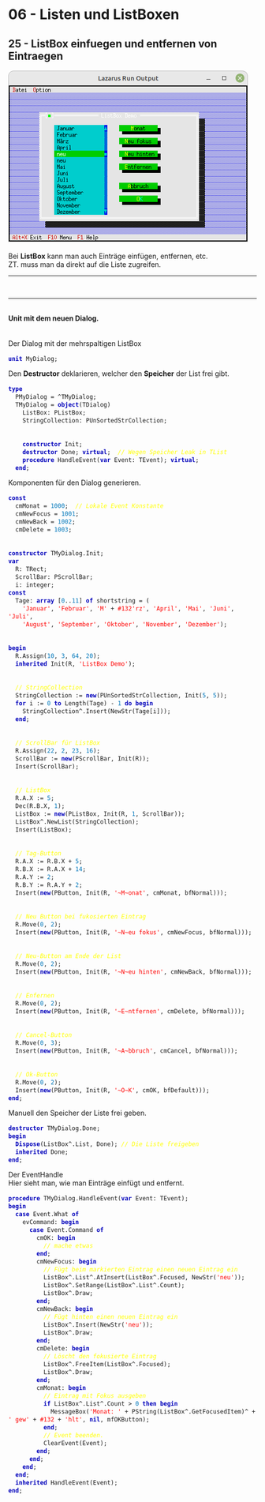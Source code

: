 <html>
    <b><h1>06 - Listen und ListBoxen</h1></b>
    <b><h2>25 - ListBox einfuegen und entfernen von Eintraegen</h2></b>
<img src="image.png" alt="Selfhtml"><br><br>
Bei <b>ListBox</b> kann man auch Einträge einfügen, entfernen, etc.<br>
ZT. muss man da direkt auf die Liste zugreifen.<br>
<hr><br>
<hr><br>
<b>Unit mit dem neuen Dialog.</b><br>
<br><br>
Der Dialog mit der mehrspaltigen ListBox<br>
<pre><code><b><font color="0000BB">unit</font></b> MyDialog;
</code></pre>
Den <b>Destructor</b> deklarieren, welcher den <b>Speicher</b> der List frei gibt.<br>
<pre><code><b><font color="0000BB">type</font></b>
  PMyDialog = ^TMyDialog;
  TMyDialog = <b><font color="0000BB">object</font></b>(TDialog)
    ListBox: PListBox;
    StringCollection: PUnSortedStrCollection;
<br>
    <b><font color="0000BB">constructor</font></b> Init;
    <b><font color="0000BB">destructor</font></b> Done; <b><font color="0000BB">virtual</font></b>;  <i><font color="#FFFF00">// Wegen Speicher Leak in TList</font></i>
    <b><font color="0000BB">procedure</font></b> HandleEvent(<b><font color="0000BB">var</font></b> Event: TEvent); <b><font color="0000BB">virtual</font></b>;
  <b><font color="0000BB">end</font></b>;
</code></pre>
Komponenten für den Dialog generieren.<br>
<pre><code><b><font color="0000BB">const</font></b>
  cmMonat = <font color="#0077BB">1000</font>;  <i><font color="#FFFF00">// Lokale Event Konstante</font></i>
  cmNewFocus = <font color="#0077BB">1001</font>;
  cmNewBack = <font color="#0077BB">1002</font>;
  cmDelete = <font color="#0077BB">1003</font>;
<br>
<b><font color="0000BB">constructor</font></b> TMyDialog.Init;
<b><font color="0000BB">var</font></b>
  R: TRect;
  ScrollBar: PScrollBar;
  i: integer;
<b><font color="0000BB">const</font></b>
  Tage: <b><font color="0000BB">array</font></b> [<font color="#0077BB">0</font>..<font color="#0077BB">11</font>] <b><font color="0000BB">of</font></b> shortstring = (
    <font color="#FF0000">'Januar'</font>, <font color="#FF0000">'Februar'</font>, <font color="#FF0000">'M'</font> + <font color="#FF0000">#132</font><font color="#FF0000">'rz'</font>, <font color="#FF0000">'April'</font>, <font color="#FF0000">'Mai'</font>, <font color="#FF0000">'Juni'</font>, <font color="#FF0000">'Juli'</font>,
    <font color="#FF0000">'August'</font>, <font color="#FF0000">'September'</font>, <font color="#FF0000">'Oktober'</font>, <font color="#FF0000">'November'</font>, <font color="#FF0000">'Dezember'</font>);
<br>
<b><font color="0000BB">begin</font></b>
  R.Assign(<font color="#0077BB">10</font>, <font color="#0077BB">3</font>, <font color="#0077BB">64</font>, <font color="#0077BB">20</font>);
  <b><font color="0000BB">inherited</font></b> Init(R, <font color="#FF0000">'ListBox Demo'</font>);
<br>
  <i><font color="#FFFF00">// StringCollection</font></i>
  StringCollection := <b><font color="0000BB">new</font></b>(PUnSortedStrCollection, Init(<font color="#0077BB">5</font>, <font color="#0077BB">5</font>));
  <b><font color="0000BB">for</font></b> i := <font color="#0077BB">0</font> <b><font color="0000BB">to</font></b> Length(Tage) - <font color="#0077BB">1</font> <b><font color="0000BB">do</font></b> <b><font color="0000BB">begin</font></b>
    StringCollection^.Insert(NewStr(Tage[i]));
  <b><font color="0000BB">end</font></b>;
<br>
  <i><font color="#FFFF00">// ScrollBar für ListBox</font></i>
  R.Assign(<font color="#0077BB">22</font>, <font color="#0077BB">2</font>, <font color="#0077BB">23</font>, <font color="#0077BB">16</font>);
  ScrollBar := <b><font color="0000BB">new</font></b>(PScrollBar, Init(R));
  Insert(ScrollBar);
<br>
  <i><font color="#FFFF00">// ListBox</font></i>
  R.A.X := <font color="#0077BB">5</font>;
  Dec(R.B.X, <font color="#0077BB">1</font>);
  ListBox := <b><font color="0000BB">new</font></b>(PListBox, Init(R, <font color="#0077BB">1</font>, ScrollBar));
  ListBox^.NewList(StringCollection);
  Insert(ListBox);
<br>
  <i><font color="#FFFF00">// Tag-Button</font></i>
  R.A.X := R.B.X + <font color="#0077BB">5</font>;
  R.B.X := R.A.X + <font color="#0077BB">14</font>;
  R.A.Y := <font color="#0077BB">2</font>;
  R.B.Y := R.A.Y + <font color="#0077BB">2</font>;
  Insert(<b><font color="0000BB">new</font></b>(PButton, Init(R, <font color="#FF0000">'~M~onat'</font>, cmMonat, bfNormal)));
<br>
  <i><font color="#FFFF00">// Neu Button bei fukosierten Eintrag</font></i>
  R.Move(<font color="#0077BB">0</font>, <font color="#0077BB">2</font>);
  Insert(<b><font color="0000BB">new</font></b>(PButton, Init(R, <font color="#FF0000">'~N~eu fokus'</font>, cmNewFocus, bfNormal)));
<br>
  <i><font color="#FFFF00">// Neu-Button am Ende der List</font></i>
  R.Move(<font color="#0077BB">0</font>, <font color="#0077BB">2</font>);
  Insert(<b><font color="0000BB">new</font></b>(PButton, Init(R, <font color="#FF0000">'~N~eu hinten'</font>, cmNewBack, bfNormal)));
<br>
  <i><font color="#FFFF00">// Enfernen</font></i>
  R.Move(<font color="#0077BB">0</font>, <font color="#0077BB">2</font>);
  Insert(<b><font color="0000BB">new</font></b>(PButton, Init(R, <font color="#FF0000">'~E~ntfernen'</font>, cmDelete, bfNormal)));
<br>
  <i><font color="#FFFF00">// Cancel-Button</font></i>
  R.Move(<font color="#0077BB">0</font>, <font color="#0077BB">3</font>);
  Insert(<b><font color="0000BB">new</font></b>(PButton, Init(R, <font color="#FF0000">'~A~bbruch'</font>, cmCancel, bfNormal)));
<br>
  <i><font color="#FFFF00">// Ok-Button</font></i>
  R.Move(<font color="#0077BB">0</font>, <font color="#0077BB">2</font>);
  Insert(<b><font color="0000BB">new</font></b>(PButton, Init(R, <font color="#FF0000">'~O~K'</font>, cmOK, bfDefault)));
<b><font color="0000BB">end</font></b>;
</code></pre>
Manuell den Speicher der Liste frei geben.<br>
<pre><code><b><font color="0000BB">destructor</font></b> TMyDialog.Done;
<b><font color="0000BB">begin</font></b>
  <b><font color="0000BB">Dispose</font></b>(ListBox^.List, Done); <i><font color="#FFFF00">// Die Liste freigeben</font></i>
  <b><font color="0000BB">inherited</font></b> Done;
<b><font color="0000BB">end</font></b>;
</code></pre>
Der EventHandle<br>
Hier sieht man, wie man Einträge einfügt und entfernt.<br>
<pre><code><b><font color="0000BB">procedure</font></b> TMyDialog.HandleEvent(<b><font color="0000BB">var</font></b> Event: TEvent);
<b><font color="0000BB">begin</font></b>
  <b><font color="0000BB">case</font></b> Event.What <b><font color="0000BB">of</font></b>
    evCommand: <b><font color="0000BB">begin</font></b>
      <b><font color="0000BB">case</font></b> Event.Command <b><font color="0000BB">of</font></b>
        cmOK: <b><font color="0000BB">begin</font></b>
          <i><font color="#FFFF00">// mache etwas</font></i>
        <b><font color="0000BB">end</font></b>;
        cmNewFocus: <b><font color="0000BB">begin</font></b>
          <i><font color="#FFFF00">// Fügt beim markierten Eintrag einen neuen Eintrag ein</font></i>
          ListBox^.List^.AtInsert(ListBox^.Focused, NewStr(<font color="#FF0000">'neu'</font>));
          ListBox^.SetRange(ListBox^.List^.Count);
          ListBox^.Draw;
        <b><font color="0000BB">end</font></b>;
        cmNewBack: <b><font color="0000BB">begin</font></b>
          <i><font color="#FFFF00">// Fügt hinten einen neuen Eintrag ein</font></i>
          ListBox^.Insert(NewStr(<font color="#FF0000">'neu'</font>));
          ListBox^.Draw;
        <b><font color="0000BB">end</font></b>;
        cmDelete: <b><font color="0000BB">begin</font></b>
          <i><font color="#FFFF00">// Löscht den fokusierte Eintrag</font></i>
          ListBox^.FreeItem(ListBox^.Focused);
          ListBox^.Draw;
        <b><font color="0000BB">end</font></b>;
        cmMonat: <b><font color="0000BB">begin</font></b>
          <i><font color="#FFFF00">// Eintrag mit Fokus ausgeben</font></i>
          <b><font color="0000BB">if</font></b> ListBox^.List^.Count &gt; <font color="#0077BB">0</font> <b><font color="0000BB">then</font></b> <b><font color="0000BB">begin</font></b>
            MessageBox(<font color="#FF0000">'Monat: '</font> + PString(ListBox^.GetFocusedItem)^ + <font color="#FF0000">' gew'</font> + <font color="#FF0000">#132</font> + <font color="#FF0000">'hlt'</font>, <b><font color="0000BB">nil</font></b>, mfOKButton);
          <b><font color="0000BB">end</font></b>;
          <i><font color="#FFFF00">// Event beenden.</font></i>
          ClearEvent(Event);
        <b><font color="0000BB">end</font></b>;
      <b><font color="0000BB">end</font></b>;
    <b><font color="0000BB">end</font></b>;
  <b><font color="0000BB">end</font></b>;
  <b><font color="0000BB">inherited</font></b> HandleEvent(Event);
<b><font color="0000BB">end</font></b>;
</code></pre>
<br>
</html>
